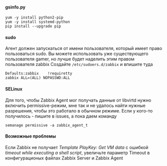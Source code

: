 #### gsinfo.py

    yum -y install python2-pip
    yum -y install systemd-python
    pip install --upgrade pip
    
#### sudo

Агент должен запускаться от имени пользователя, который имеет право пользоваться sudo. Вы можете использовать уже существующего пользователя gamer, но лучше будет наделить этим правом пользователя zabbix
Создайте `/etc/sudoers.d/zabbix` и впишите туда

    Defaults:zabbix    !requiretty
    zabbix ALL=(ALL) NOPASSWD:ALL

#### SELinux

Для того, чтобы Zabbix Agent мог получать данные от libvirtd нужно включить permissive-режим, мне так и не удалось найти нужные разрешения, чтобы это работало в обычном режиме. Если у кого-то получилось - пишите в issues, а пока даем команду

    semanage permissive -a zabbix_agent_t

#### Возможные проблемы

Если Zabbix не получает _Template PlayKey: Get VM data_ с ошибкой _timeout while executing a shell script_, увеличьте параметр Timeout в конфигурационых файлах Zabbix Server и Zabbix Agent
